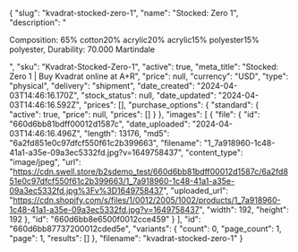 {
  "slug": "kvadrat-stocked-zero-1",
  "name": "Stocked: Zero 1",
  "description": "<p>Composition: 65% cotton20% acrylic20% acrylic15% polyester15% polyester, Durability: 70.000 Martindale</p>",
  "sku": "Kvadrat-Stocked-Zero-1",
  "active": true,
  "meta_title": "Stocked: Zero 1 | Buy Kvadrat online at A+R",
  "price": null,
  "currency": "USD",
  "type": "physical",
  "delivery": "shipment",
  "date_created": "2024-04-03T14:46:16.170Z",
  "stock_status": null,
  "date_updated": "2024-04-03T14:46:16.592Z",
  "prices": [],
  "purchase_options": {
    "standard": {
      "active": true,
      "price": null,
      "prices": []
    }
  },
  "images": [
    {
      "file": {
        "id": "660d6bb81bdff00012d1587c",
        "date_uploaded": "2024-04-03T14:46:16.496Z",
        "length": 13176,
        "md5": "6a2fd851e0c97dfcf550f61c2b399663",
        "filename": "1_7a918960-1c48-41a1-a35e-09a3ec5332fd.jpg?v=1649758437",
        "content_type": "image/jpeg",
        "url": "https://cdn.swell.store/b2sdemo_test/660d6bb81bdff00012d1587c/6a2fd851e0c97dfcf550f61c2b399663/1_7a918960-1c48-41a1-a35e-09a3ec5332fd.jpg%3Fv%3D1649758437",
        "uploaded_url": "https://cdn.shopify.com/s/files/1/0012/2005/1002/products/1_7a918960-1c48-41a1-a35e-09a3ec5332fd.jpg?v=1649758437",
        "width": 192,
        "height": 192
      },
      "id": "660d6bb8e6500f0012cce459"
    }
  ],
  "id": "660d6bb87737200012cded5e",
  "variants": {
    "count": 0,
    "page_count": 1,
    "page": 1,
    "results": []
  },
  "filename": "kvadrat-stocked-zero-1"
}